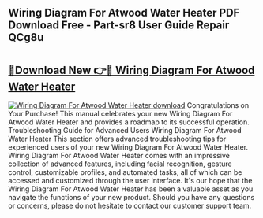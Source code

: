 ## Wiring Diagram For Atwood Water Heater PDF Download Free - Part-sr8 User Guide Repair QCg8u

# <h2><a href="http://dfl0kn.blite.top/?on=Wiring+Diagram+For+Atwood+Water+Heater">🔗Download New 👉🔴 Wiring Diagram For Atwood Water Heater</a></h2>

[![Wiring Diagram For Atwood Water Heater download](https://i.imgur.com/lujVjoI.png)](http://dfl0kn.blite.top/?on=Wiring+Diagram+For+Atwood+Water+Heater)
Congratulations on Your Purchase! This manual celebrates your new Wiring Diagram For Atwood Water Heater and provides a roadmap to its successful operation. Troubleshooting Guide for Advanced Users Wiring Diagram For Atwood Water Heater This section offers advanced troubleshooting tips for experienced users of your new Wiring Diagram For Atwood Water Heater. Wiring Diagram For Atwood Water Heater comes with an impressive collection of advanced features, including facial recognition, gesture control, customizable profiles, and automated tasks, all of which can be accessed and customized through the user interface. It's our hope that the Wiring Diagram For Atwood Water Heater has been a valuable asset as you navigate the functions of your new product. Should you have any questions or concerns, please do not hesitate to contact our customer support team.

